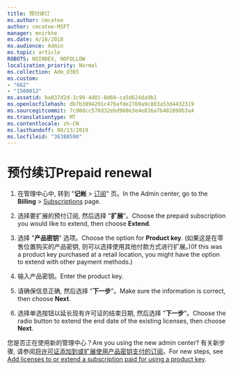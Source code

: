 ```yaml
---
title: 预付续订
ms.author: cmcatee
author: cmcatee-MSFT
manager: mnirkhe
ms.date: 4/16/2018
ms.audience: Admin
ms.topic: article
ROBOTS: NOINDEX, NOFOLLOW
localization_priority: Normal
ms.collection: Adm_O365
ms.custom:
- "662"
- "1500012"
ms.assetid: ba037d2d-3c99-4d01-8d60-ca5d624da9b1
ms.openlocfilehash: db7b3094291c476afde2769a9c803a53d4432319
ms.sourcegitcommit: 7c90dcc570d32ebd968e3e4e816a7b482890b3a4
ms.translationtype: MT
ms.contentlocale: zh-CN
ms.lasthandoff: 08/13/2019
ms.locfileid: "36388590"
---
```

# <a name="prepaid-renewal"></a><span data-ttu-id="3748f-102">预付续订</span><span class="sxs-lookup"><span data-stu-id="3748f-102">Prepaid renewal</span></span>

1. <span data-ttu-id="3748f-103">在管理中心中, 转到 "**记帐** \> [订阅](https://go.microsoft.com/fwlink/p/?linkid=842054)" 页。</span><span class="sxs-lookup"><span data-stu-id="3748f-103">In the Admin center, go to the **Billing** \> [Subscriptions](https://go.microsoft.com/fwlink/p/?linkid=842054) page.</span></span>

2. <span data-ttu-id="3748f-104">选择要扩展的预付订阅, 然后选择 "**扩展**"。</span><span class="sxs-lookup"><span data-stu-id="3748f-104">Choose the prepaid subscription you would like to extend, then choose **Extend**.</span></span>

3. <span data-ttu-id="3748f-105">选择 "**产品密钥**" 选项。</span><span class="sxs-lookup"><span data-stu-id="3748f-105">Choose the option for **Product key**.</span></span> <span data-ttu-id="3748f-106">(如果这是在零售位置购买的产品密钥, 则可以选择使用其他付款方式进行扩展。)</span><span class="sxs-lookup"><span data-stu-id="3748f-106">(If this was a product key purchased at a retail location, you might have the option to extend with other payment methods.)</span></span>

4. <span data-ttu-id="3748f-107">输入产品密钥。</span><span class="sxs-lookup"><span data-stu-id="3748f-107">Enter the product key.</span></span>

5. <span data-ttu-id="3748f-108">请确保信息正确, 然后选择 "**下一步**"。</span><span class="sxs-lookup"><span data-stu-id="3748f-108">Make sure the information is correct, then choose **Next**.</span></span>

6. <span data-ttu-id="3748f-109">选择单选按钮以延长现有许可证的结束日期, 然后选择 "**下一步**"。</span><span class="sxs-lookup"><span data-stu-id="3748f-109">Choose the radio button to extend the end date of the existing licenses, then choose **Next**.</span></span>

<span data-ttu-id="3748f-110">您是否正在使用新的管理中心？</span><span class="sxs-lookup"><span data-stu-id="3748f-110">Are you using the new admin center?</span></span> <span data-ttu-id="3748f-111">有关新步骤, 请参阅[将许可证添加到或扩展使用产品密钥支付的订阅](https://docs.microsoft.com/en-us/office365/admin/misc/add-licenses-using-product-key)。</span><span class="sxs-lookup"><span data-stu-id="3748f-111">For new steps, see [Add licenses to or extend a subscription paid for using a product key](https://docs.microsoft.com/en-us/office365/admin/misc/add-licenses-using-product-key).</span></span>
